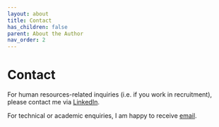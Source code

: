 ```yaml
---
layout: about
title: Contact
has_children: false
parent: About the Author
nav_order: 2
---
```

# Contact

For human resources-related inquiries (i.e. if you work in recruitment), please contact me via [LinkedIn](https://www.linkedin.com/in/andrewscoins/).

For technical or academic enquiries, I am happy to receive [email](mailto:andrewdscoins@gmail.com).
